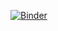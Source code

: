 [![Binder](https://mybinder.org/badge_logo.svg)](https://mybinder.org/v2/gh/leredpat/CS590/CS590_Py)
